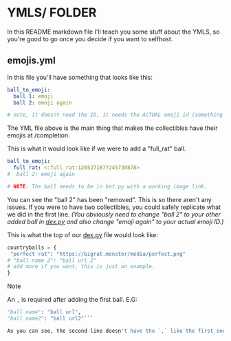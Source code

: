 # YMLS/ FOLDER
In this README markdown file I'll teach you some stuff about the YMLS, so you're good to go once you decide if you want to selfhost.

## emojis.yml
In this file you'll have something that looks like this:
```yml
ball_to_emoji:
  ball 1: emoji
  ball 2: emoji again

# note, it doesnt need the ID, it needs the ACTUAL emoji id (something like <:full_rat:1205271877245730878>), you can get it by doing \:emoji_name: please note that it is CasE SensItivE
```
The YML file above is the main thing that makes the collectibles have their emojis at /completion.

This is what it would look like if we were to add a "full_rat" ball.
```yml
ball_to_emoji:
  full rat: <:full_rat:1205271877245730878>
#  ball 2: emoji again

# NOTE: The ball needs to be in bot.py with a working image link.
```
You can see the "ball 2" has been "removed". This is so there aren't any issues. If you were to have two collectibles, you could safely replicate what we did in the first line. *(You obviously need to change "ball 2" to your other added ball in [dex.py](https://github.com/wascertified/dockerless-dex/blob/main/dex.py) and also change "emoji again" to your actual emoji ID.)*

This is what the top of our [dex.py](https://github.com/wascertified/dockerless-dex/blob/main/dex.py) file would look like:
```py
countryballs = {
 "perfect rat": "https://bigrat.monster/media/perfect.png"
# "ball name 2": "ball url 2"
# add more if you want, this is just an example.
}
```
> [!NOTE]
> An `,` is required after adding the first ball. E.G:
> 
> ```py
> "ball name": "ball url",
> "ball name2": "ball url2"```
> 
> As you can see, the second line doesn't have the `,` like the first one.